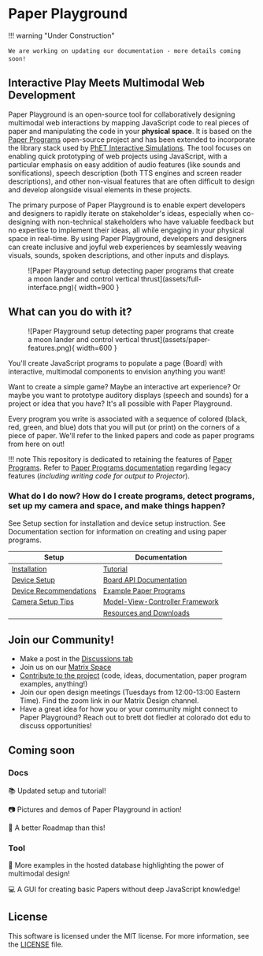 # Paper Playground 

<!-- https://squidfunk.github.io/mkdocs-material/reference/admonitions/#supported-types -->
!!! warning "Under Construction" 
      
    We are working on updating our documentation - more details coming soon!

## Interactive Play Meets Multimodal Web Development

Paper Playground is an open-source tool for collaboratively designing multimodal web interactions by mapping JavaScript code to real pieces of paper and manipulating the code in your **physical space**. It is based on the [Paper Programs](https://paperprograms.org) open-source project and has been extended to incorporate the library stack used by [PhET Interactive Simulations](https://www.github.com/phetsims/). The tool focuses on enabling quick prototyping of web projects using JavaScript, with a particular emphasis on easy addition of audio features (like sounds and sonifications), speech description (both TTS engines and screen reader descriptions), and other non-visual features that are often difficult to design and develop alongside visual elements in these projects.

The primary purpose of Paper Playground is to enable expert developers and designers to rapidly iterate on stakeholder's ideas, especially when co-designing with non-technical stakeholders who have valuable feedback but no expertise to implement their ideas, all while engaging in your physical space in real-time. By using Paper Playground, developers and designers can create inclusive and joyful web experiences by seamlessly weaving visuals, sounds, spoken descriptions, and other inputs and displays.

<figure markdown>
  ![Paper Playground setup detecting paper programs that create a moon lander and control vertical thrust](assets/full-interface.png){ width=900 }
  <figcaption></figcaption>
</figure>

## What can you do with it?

<figure markdown>
  ![Paper Playground setup detecting paper programs that create a moon lander and control vertical thrust](assets/paper-features.png){ width=600 }
  <figcaption></figcaption>
</figure>

You'll create JavaScript programs to populate a page (Board) with interactive, multimodal components to envision anything you want!

Want to create a simple game? Maybe an interactive art experience? Or maybe you want to prototype auditory displays (speech and sounds) for a project or idea that you have? It's all possible with Paper Playground.

Every program you write is associated with a sequence of colored (black, red, green, and blue) dots that you will put (or print) on the corners of a piece of paper. We'll refer to the linked papers and code as paper programs from here on out!

!!! note
    This repository is dedicated to retaining the features of [Paper Programs](https://paperprograms.org). Refer to [Paper Programs documentation](https://github.com/janpaul123/paperprograms/blob/master/docs/) regarding legacy features (*including writing code for output to Projector*).

### What do I do now? How do I create programs, detect programs, set up my camera and space, and make things happen?

See Setup section for installation and device setup instruction. See Documentation section for information on creating and using paper programs.

| Setup      | Documentation |
| ----------- | ----------- |
| [Installation](./setup/install.md)          | [Tutorial](./use/tutorial.md)                      |
| [Device Setup](./setup/device-setup.md)     | [Board API Documentation](./use/board-api.md)      |
| [Device Recommendations](./setup/reqs.md)   | [Example Paper Programs](./use/example-program.md) |
| [Camera Setup Tips](./setup/camera-tips.md) | [Model-View-Controller Framework](./use/mvc.md)    |
|                                             | [Resources and Downloads](./use/resources.md)      |

## Join our Community! 

- Make a post in the [Discussions tab](https://github.com/phetsims/paper-land/discussions/)
- Join us on our [Matrix Space](https://matrix.to/#/#interactive-paper-programming:matrix.org)
- [Contribute to the project](https://phetsims.github.io/paper-land/CONTRIBUTING/) (code, ideas, documentation, paper program examples, anything!)
- Join our open design meetings (Tuesdays from 12:00-13:00 Eastern Time). Find the zoom link in our Matrix Design channel.
- Have a great idea for how you or your community might connect to Paper Playground? Reach out to brett dot fiedler at colorado dot edu to discuss opportunities!

## Coming soon

### Docs
:books:  Updated setup and tutorial!

:camera:  Pictures and demos of Paper Playground in action!

:construction:  A better Roadmap than this!

### Tool
:page_with_curl:  More examples in the hosted database highlighting the power of multimodal design!

:computer:  A GUI for creating basic Papers without deep JavaScript knowledge!

## License

This software is licensed under the MIT license. For more information, see the [LICENSE](https://github.com/phetsims/paper-land/blob/master/LICENSE) file.

<!-- Features
If Paper Playground has specific features that set it apart or provide unique functionality, you can include a section that highlights these features. For example, if it supports real-time collaboration or has a comprehensive library of pre-built components, you can describe those features in this section.

Demo or Screenshots
Including a section with a demo or screenshots can provide visual context and help users understand the capabilities of Paper Playground. You can showcase examples of paper prototypes created using the tool or provide screenshots of the user interface.

Roadmap
If you have a roadmap for the future development of Paper Playground, it can be useful to share it with users and contributors. This section can outline upcoming features, improvements, or bug fixes that you plan to work on.

Dependencies
If there are specific dependencies or external libraries that Paper Playground relies on, it can be helpful to list them in a dedicated section. Provide instructions on how to install or set up these dependencies if necessary.

API Documentation
If Paper Playground has an API that developers can utilize, you may consider providing API documentation. This can include details about available endpoints, request/response examples, and authentication mechanisms.

Troubleshooting or FAQs
Including a section with common troubleshooting tips or frequently asked questions can assist users in resolving common issues. Provide solutions to known problems or direct users to relevant resources such as forums or support channels. -->